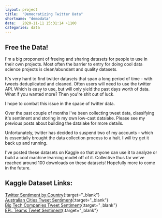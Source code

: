 ```yaml
---
layout: project
title:  "Democratizing Twitter Data"
shortname: "demodata"
date:   2020-11-11 15:31:14 +1100
categories: data
---
```

<link rel="canonical" href="{{ site.url }}{{ page.url | replace:'index.html',''}}">

## Free the Data!
I'm a big proponent of freeing and sharing datasets for people to use in their own projects. Most often the barrier to entry for doing cool data science projects is clean/abundant and quality datasets.

It's very hard to find twitter datasets that span a long period of time - with tweets deduplicated and cleaned. Often users will need to use the twitter API. Which is easy to use, but will only yield the past days worth of data. What if you wanted more? Then you're shit out of luck.

I hope to combat this issue in the space of twitter data.

Over the past couple of months I've been collecting tweet data, classifying it's sentiment and storing in my own low-cast datalake. Please see my previous posts about building the datalake for more details.

Unfortunately, twitter has decided to suspend two of my accounts - which is essentially brought the data collection process to a halt. I will try get it back up and running.

I've posted these datasets on Kaggle so that anyone can use it to analyze or build a cool machine learning model off of it. Collective thus far we've reached around 100 downloads on these datasets! Hopefully more to come in the future.

## Kaggle Dataset Links: 
[Twitter Sentiment by Country](https://www.kaggle.com/wjia26/twittersentimentbycountry){:target="_blank"}\
[Australian Cities Tweet Sentiment](https://www.kaggle.com/wjia26/australian-cities-tweets){:target="_blank"}\
[Big Tech Companies Tweet Sentiment](https://www.kaggle.com/wjia26/big-tech-companies-tweet-sentiment){:target="_blank"}\
[EPL Teams Tweet Sentiment](https://www.kaggle.com/wjia26/epl-teams-twitter-sentiment-dataset){:target="_blank"}
